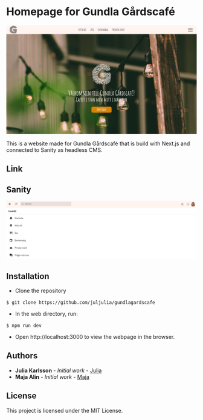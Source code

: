 # Homepage for Gundla Gårdscafé

![Image description](homepage.png)

This is a website made for Gundla Gårdscafé that is build with Next.js and connected to Sanity as headless CMS.

## Link 

## Sanity
![Image description](admin.png)


## Installation
- Clone the repository
```
$ git clone https://github.com/juljulia/gundlagardscafe
```
- In the web directory, run: 
```
$ npm run dev
```
- Open http://localhost:3000 to view the webpage in the browser.

## Authors
- **Julia Karlsson** - *Initial work* - [Julia](https://Juljulia.github.io)
- **Maja Alin** - *Initial work* - [Maja](https://majaalin.github.io)

## License
This project is licensed under the MIT License.
